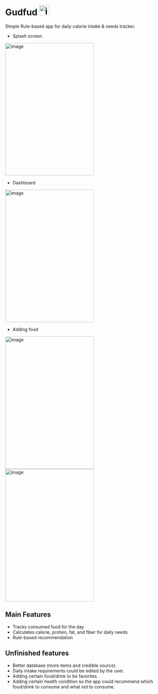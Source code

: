 # Gudfud <img width="32" height="32" alt="image" src="https://github.com/user-attachments/assets/b1ee3150-2a27-4aed-a46c-5be2baa3b7c8" />

Simple Rule-based app for daily calorie intake & needs tracker.

- Splash screen
<img width="282" height="422" alt="image" src="https://github.com/user-attachments/assets/b74259a9-4335-465f-9dda-a1629595ae0a" />

- Dashboard
<img width="282" height="422" alt="image" src="https://github.com/user-attachments/assets/93347030-b292-452a-9097-f28440c71352" />

- Adding food
<img width="282" height="422" alt="image" src="https://github.com/user-attachments/assets/8b435f95-531a-4173-bcfc-d8acca3fbccc" />
<img width="282" height="422" alt="image" src="https://github.com/user-attachments/assets/9ab164b9-acce-4dd5-93fc-571ec972dad0" />

## Main Features
- Tracks consumed food for the day
- Calculates calorie, protein, fat, and fiber for daily needs
- Rule-based recommendation

## Unfinished features
- Better database (more items and credible source).
- Daily intake requirements could be edited by the user.
- Adding certain food/drink to be favorites.
- Adding certain health condition so the app could recommend which food/drink to consume and what not to consume.
